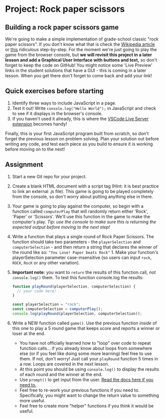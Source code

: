 # Project: Rock paper scissors

## Building a rock paper scissors game

We're going to make a simple implementation of grade-school classic "rock paper scissors". If you don't know what that is check the [Wikipedia article](https://en.wikipedia.org/wiki/Rock%E2%80%93paper%E2%80%93scissors) or [this](https://www.wikihow.com/Play-Rock,-Paper,-Scissors) ridiculous step-by-step. For the moment we're just going to play the game from the browser console, but **we will revisit this project in a later lesson and add a Graphical User Interface with buttons and text,** so don't forget to keep the code on GitHub! You might notice some 'Live Preview' links in the student solutions that have a GUI - this is coming in a later lesson. When you get there don't forget to come back and add your link!

## Quick exercises before starting

1. Identify three ways to include JavaScript in a page.
2. Test it out! Write `console.log("Hello World");` in JavaScript and check to see if it displays in the browser's console.
3. If you haven't used it already, this is where the [VSCode Live Server extension](https://www.theodinproject.com/courses/foundations/lessons/text-editors#additional-set-up-live-server-extension-for-vscod) becomes handy! 

Finally, this is your first JavaScript program built from scratch, so don't forget the previous lesson on problem solving. Plan your solution out before writing any code, and test each piece as you build to ensure it is working before moving on to the next!

## Assignment

1. Start a new Git repo for your project.
2. Create a blank HTML document with a script tag \(Hint: it is best practice to link an external .js file\).  This game is going to be played completely from the console, so don't worry about putting anything else in there.
3. Your game is going to play against the computer, so begin with a function called `computerPlay` that will randomly return either 'Rock', 'Paper' or 'Scissors'.  We'll use this function in the game to make the computer's play. _Tip: use the console to make sure this is returning the expected output before moving to the next step!_
4. Write a function that plays a single round of Rock Paper Scissors. The function should take two parameters - the `playerSelection` and `computerSelection` - and then return a string that declares the winner of the round like so: `"You Lose! Paper beats Rock"` 1. Make your function's playerSelection parameter case-insensitive \(so users can input `rock`, `ROCK`, `RocK` or any other variation\).
5. **Important note:** you want to `return` the results of this function call, _not_ `console.log()` them. To test this function console.log the results:

   ```javascript
   function playRound(playerSelection, computerSelection) {
     // your code here!
   }

   const playerSelection = "rock";
   const computerSelection = computerPlay();
   console.log(playRound(playerSelection, computerSelection));
   ```

6. Write a NEW function called `game()`. Use the previous function _inside_ of this one to play a 5 round game that keeps score and reports a winner or loser at the end.
   * You have not officially learned how to "loop" over code to repeat function calls... if you already know about loops from somewhere else \(or if you feel like doing some more learning\) feel free to use them. If not, don't worry! Just call your `playRound` function 5 times in a row. Loops are covered in the next lesson.
   * At this point you should be using `console.log()` to display the results of each round and the winner at the end.
   * Use `prompt()` to get input from the user. [Read the docs here if you need to.](https://developer.mozilla.org/en-US/docs/Web/API/Window/prompt)
   * Feel free to re-work your previous functions if you need to. Specifically, you might want to change the return value to something more useful.
   * Feel free to create more "helper" functions if you think it would be useful.

